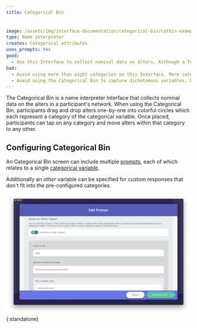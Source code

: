 ```yaml
---
title: Categorical Bin


image: /assets/img/interface-documentation/categorical-bin/catbin-example.png
type: Name interpreter
creates: Categorical attributes
uses_prompts: Yes
good: 
  - Use this Interface to collect nominal data on alters. Although a Toggle Button Group can be added as an [input control](../../key-concepts/input-controls) on other interfaces, the drag and drop functionality on the Categorical Bin provides a tactile method to capturing these data that is engaging for participants.
bad: 
  - Avoid using more than eight categories on this Interface. More categories cause the category labels to be difficult to read and the other visual compromises on the Interface become compromised. 
  - Avoid using the Categorical Bin to capture dichotomous variables. Dichotomous variables are best captured using the Toggle [input control](../../key-concepts/input-controls) (on a [Name Generator](../name-generator-using-forms) or [Per Alter Form](../per-alter-form)) or using the variable toggling feature on the [Sociogram](../sociogram).
---
```


The Categorical Bin is a name interpreter Interface that collects nominal data on the alters in a participant's network. When using the Categorical Bin, participants drag and drop alters one-by-one into colorful circles which each represent a category of the categorical variable. Once placed, participants can tap on any category and move alters within that category to any other. 

## Configuring Categorical Bin

An Categorical Bin screen can include multiple [prompts](../key-concepts/prompts.md), each of which relates to a single [categorical variable](../variable-types.md#categorical).

Additionally an _other_ variable can be specified for custom responses that don't fit into the pre-configured categories.

![Configuring the 'other' variable for a categorical bin prompt](/assets/img/interface-documentation/categorical-bin/architect-other.png){:standalone}
